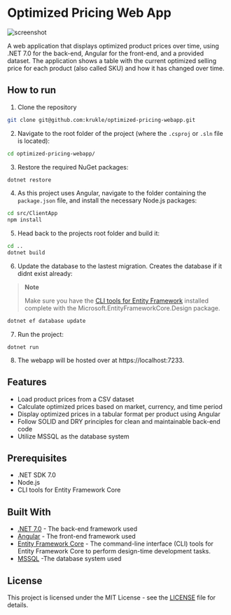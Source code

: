# Optimized Pricing Web App


![screenshot](https://user-images.githubusercontent.com/72295233/235315900-6e9a70a4-e32b-41c2-a1ab-3cc005837bbf.png)

A web application that displays optimized product prices over time, using .NET 7.0 for the back-end, Angular for the front-end, and a provided dataset. The application shows a table with the current optimized selling price for each product (also called SKU) and how it has changed over time.

## How to run

1. Clone the repository

```bash
git clone git@github.com:krukle/optimized-pricing-webapp.git
```

2. Navigate to the root folder of the project (where the `.csproj` or `.sln` file is located):

```bash
cd optimized-pricing-webapp/
```

3. Restore the required NuGet packages:

```bash
dotnet restore
```

4. As this project uses Angular, navigate to the folder containing the `package.json` file, and install the necessary Node.js packages:

```bash
cd src/ClientApp
npm install
```

5. Head back to the projects root folder and build it:

```bash
cd ..
dotnet build
```

6. Update the database to the lastest migration. Creates the database if it didnt exist already:

> **Note**
>
> Make sure you have the [CLI tools for Entity Framework](https://learn.microsoft.com/en-us/ef/core/cli/dotnet) installed complete with the Microsoft.EntityFrameworkCore.Design package.

```bash
dotnet ef database update
```

7. Run the project:

```
dotnet run
```

8. The webapp will be hosted over at https://localhost:7233. 

## Features

- Load product prices from a CSV dataset
- Calculate optimized prices based on market, currency, and time period
- Display optimized prices in a tabular format per product using Angular
- Follow SOLID and DRY principles for clean and maintainable back-end code
- Utilize MSSQL as the database system

## Prerequisites

- .NET SDK 7.0
- Node.js
- CLI tools for Entity Framework Core

## Built With

- [.NET 7.0](https://dotnet.microsoft.com/download/dotnet/7.0) - The back-end framework used
- [Angular](https://angular.io/) - The front-end framework used
- [Entity Framework Core](https://learn.microsoft.com/en-us/ef/core/cli/dotnet) - The command-line interface (CLI) tools for Entity Framework Core to perform design-time development tasks.
- [MSSQL](https://learn.microsoft.com/en-us/sql/database-engine/configure-windows/sql-server-express-localdb?view=sql-server-ver16) -The database system used

## License

This project is licensed under the MIT License - see the [LICENSE](LICENSE) file for details.
